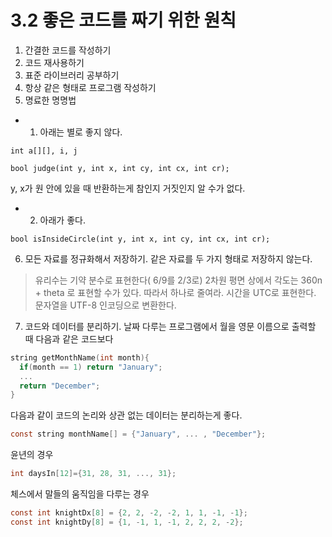 # 3.2 좋은 코드를 짜기 위한 원칙

1. 간결한 코드를 작성하기
2. 코드 재사용하기
3. 표준 라이브러리 공부하기
4. 항상 같은 형태로 프로그램 작성하기
5. 명료한 명명법
- 1. 아래는 별로 좋지 않다.
```
int a[][], i, j 
```
```
bool judge(int y, int x, int cy, int cx, int cr);
```
y, x가 원 안에 있을 때 반환하는게 참인지 거짓인지 알 수가 없다.
- 2. 아래가 좋다. 
```
bool isInsideCircle(int y, int x, int cy, int cx, int cr);
```
6. 모든 자료를 정규화해서 저장하기.
같은 자료를 두 가지 형태로 저장하지 않는다.
> 유리수는 기약 분수로 표현한다( 6/9를 2/3로)
> 2차원 평면 상에서 각도는 360n + theta 로 표현할 수가 있다. 따라서 하나로 줄여라.
> 시간을 UTC로 표현한다.
> 문자열을 UTF-8 인코딩으로 변환한다.

7. 코드와 데이터를 분리하기.
날짜 다루는 프로그램에서 월을 영문 이름으로 출력할 때
다음과 같은 코드보다
```c
string getMonthName(int month){
  if(month == 1) return "January";
  ...
  return "December";
}
```
다음과 같이 코드의 논리와 상관 없는 데이터는 분리하는게 좋다.
```c
const string monthName[] = {"January", ... , "December"};
```
윤년의 경우
``` c
int daysIn[12]={31, 28, 31, ..., 31};
```
체스에서 말들의 움직임을 다루는 경우
```c
const int knightDx[8] = {2, 2, -2, -2, 1, 1, -1, -1};
const int knightDy[8] = {1, -1, 1, -1, 2, 2, 2, -2};
```
